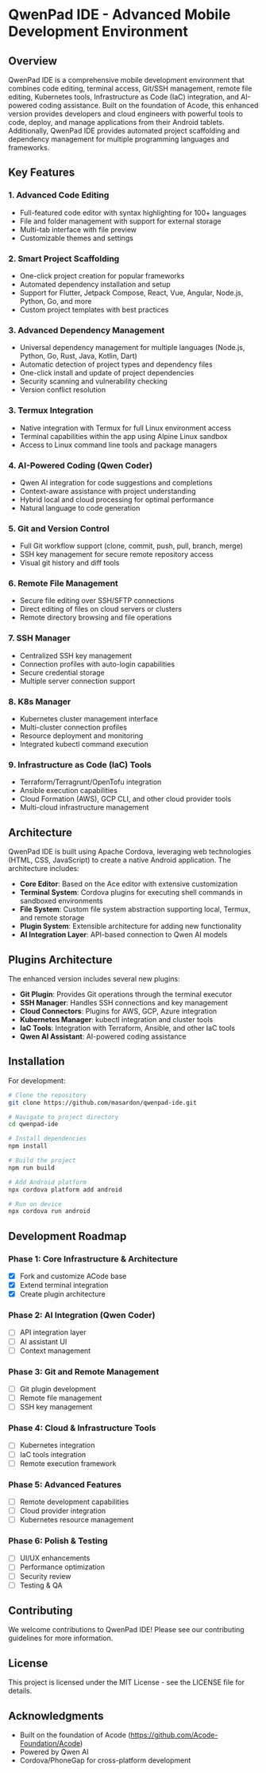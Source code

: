 # QwenPad IDE - Advanced Mobile Development Environment

## Overview

QwenPad IDE is a comprehensive mobile development environment that combines code editing, terminal access, Git/SSH management, remote file editing, Kubernetes tools, Infrastructure as Code (IaC) integration, and AI-powered coding assistance. Built on the foundation of Acode, this enhanced version provides developers and cloud engineers with powerful tools to code, deploy, and manage applications from their Android tablets. Additionally, QwenPad IDE provides automated project scaffolding and dependency management for multiple programming languages and frameworks.

## Key Features

### 1. Advanced Code Editing
- Full-featured code editor with syntax highlighting for 100+ languages
- File and folder management with support for external storage
- Multi-tab interface with file preview
- Customizable themes and settings

### 2. Smart Project Scaffolding
- One-click project creation for popular frameworks
- Automated dependency installation and setup
- Support for Flutter, Jetpack Compose, React, Vue, Angular, Node.js, Python, Go, and more
- Custom project templates with best practices

### 3. Advanced Dependency Management
- Universal dependency management for multiple languages (Node.js, Python, Go, Rust, Java, Kotlin, Dart)
- Automatic detection of project types and dependency files
- One-click install and update of project dependencies
- Security scanning and vulnerability checking
- Version conflict resolution

### 3. Termux Integration
- Native integration with Termux for full Linux environment access
- Terminal capabilities within the app using Alpine Linux sandbox
- Access to Linux command line tools and package managers

### 4. AI-Powered Coding (Qwen Coder)
- Qwen AI integration for code suggestions and completions
- Context-aware assistance with project understanding
- Hybrid local and cloud processing for optimal performance
- Natural language to code generation

### 5. Git and Version Control
- Full Git workflow support (clone, commit, push, pull, branch, merge)
- SSH key management for secure remote repository access
- Visual git history and diff tools

### 6. Remote File Management
- Secure file editing over SSH/SFTP connections
- Direct editing of files on cloud servers or clusters
- Remote directory browsing and file operations

### 7. SSH Manager
- Centralized SSH key management
- Connection profiles with auto-login capabilities
- Secure credential storage
- Multiple server connection support

### 8. K8s Manager
- Kubernetes cluster management interface
- Multi-cluster connection profiles
- Resource deployment and monitoring
- Integrated kubectl command execution

### 9. Infrastructure as Code (IaC) Tools
- Terraform/Terragrunt/OpenTofu integration
- Ansible execution capabilities
- Cloud Formation (AWS), GCP CLI, and other cloud provider tools
- Multi-cloud infrastructure management

## Architecture

QwenPad IDE is built using Apache Cordova, leveraging web technologies (HTML, CSS, JavaScript) to create a native Android application. The architecture includes:

- **Core Editor**: Based on the Ace editor with extensive customization
- **Terminal System**: Cordova plugins for executing shell commands in sandboxed environments
- **File System**: Custom file system abstraction supporting local, Termux, and remote storage
- **Plugin System**: Extensible architecture for adding new functionality
- **AI Integration Layer**: API-based connection to Qwen AI models

## Plugins Architecture

The enhanced version includes several new plugins:

- **Git Plugin**: Provides Git operations through the terminal executor
- **SSH Manager**: Handles SSH connections and key management
- **Cloud Connectors**: Plugins for AWS, GCP, Azure integration
- **Kubernetes Manager**: kubectl integration and cluster tools
- **IaC Tools**: Integration with Terraform, Ansible, and other IaC tools
- **Qwen AI Assistant**: AI-powered coding assistance

## Installation

For development:

```bash
# Clone the repository
git clone https://github.com/masardon/qwenpad-ide.git

# Navigate to project directory
cd qwenpad-ide

# Install dependencies
npm install

# Build the project
npm run build

# Add Android platform
npx cordova platform add android

# Run on device
npx cordova run android
```

## Development Roadmap

### Phase 1: Core Infrastructure & Architecture
- [x] Fork and customize ACode base
- [x] Extend terminal integration
- [x] Create plugin architecture

### Phase 2: AI Integration (Qwen Coder)
- [ ] API integration layer
- [ ] AI assistant UI
- [ ] Context management

### Phase 3: Git and Remote Management
- [ ] Git plugin development
- [ ] Remote file management
- [ ] SSH key management

### Phase 4: Cloud & Infrastructure Tools
- [ ] Kubernetes integration
- [ ] IaC tools integration
- [ ] Remote execution framework

### Phase 5: Advanced Features
- [ ] Remote development capabilities
- [ ] Cloud provider integration
- [ ] Kubernetes resource management

### Phase 6: Polish & Testing
- [ ] UI/UX enhancements
- [ ] Performance optimization
- [ ] Security review
- [ ] Testing & QA

## Contributing

We welcome contributions to QwenPad IDE! Please see our contributing guidelines for more information.

## License

This project is licensed under the MIT License - see the LICENSE file for details.

## Acknowledgments

- Built on the foundation of Acode (https://github.com/Acode-Foundation/Acode)
- Powered by Qwen AI
- Cordova/PhoneGap for cross-platform development

